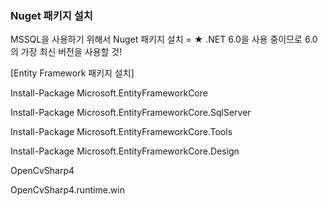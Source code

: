 ### Nuget 패키지 설치

MSSQL을 사용하기 위해서 Nuget 패키지 설치 = ★ .NET 6.0을 사용 중이므로 6.0의 가장 최신 버전을 사용할 것!

[Entity Framework 패키지 설치]

Install-Package Microsoft.EntityFrameworkCore

Install-Package Microsoft.EntityFrameworkCore.SqlServer

Install-Package Microsoft.EntityFrameworkCore.Tools

Install-Package Microsoft.EntityFrameworkCore.Design

OpenCvSharp4

OpenCvSharp4.runtime.win
